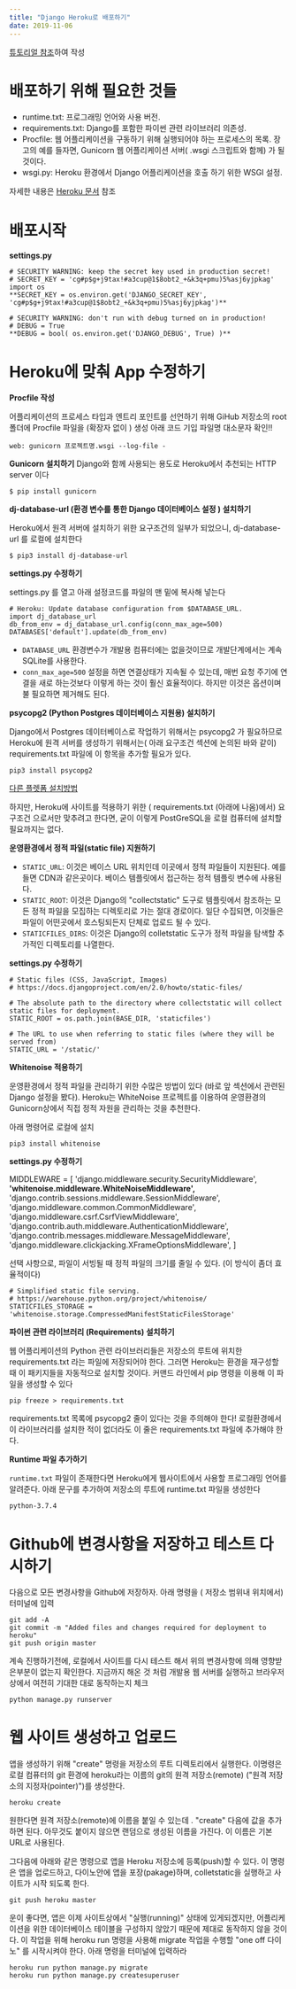 ```yaml
---
title: "Django Heroku로 배포하기"
date: 2019-11-06
---
```

[튜토리얼 참조]하여 작성


# 배포하기 위해 필요한 것들

- runtime.txt: 프로그래밍 언어와 사용 버전.
- requirements.txt: Django를 포함한 파이썬 관련 라이브러리 의존성.
- Procfile: 웹 어플리케이션을 구동하기 위해 실행되어야 하는 프로세스의 목록. 장고의 예를 들자면, Gunicorn 웹 어플리케이션 서버( .wsgi 스크립트와 함께) 가 될것이다.  
- wsgi.py: Heroku 환경에서 Django 어플리케이션을 호출 하기 위한 WSGI 설정.

자세한 내용은 [Heroku 문서] 참조
  
  # 배포시작
**settings.py**


```
# SECURITY WARNING: keep the secret key used in production secret!
# SECRET_KEY = 'cg#p$g+j9tax!#a3cup@1$8obt2_+&k3q+pmu)5%asj6yjpkag'
import os
**SECRET_KEY = os.environ.get('DJANGO_SECRET_KEY', 'cg#p$g+j9tax!#a3cup@1$8obt2_+&k3q+pmu)5%asj6yjpkag')**

# SECURITY WARNING: don't run with debug turned on in production!
# DEBUG = True
**DEBUG = bool( os.environ.get('DJANGO_DEBUG', True) )**
```
  # Heroku에 맞춰 App 수정하기
  
  **Procfile 작성**
  
  어플리케이션의 프로세스 타입과 엔트리 포인트를 선언하기 위해  GiHub 저장소의 root 폴더에  Procfile 파일을 (확장자 없이 ) 생성
  아래 코드 기입
  파일명 대소문자 확인!!
  
  ```
  web: gunicorn 프로젝트명.wsgi --log-file -
  ```
  
  
  **Gunicorn 설치하기**
  Django와 함께 사용되는 용도로 Heroku에서 추천되는 HTTP server 이다 
  
  ```
  $ pip install gunicorn
  ```
  

**dj-database-url (환경 변수를 통한 Django 데이터베이스 설정 ) 설치하기**

Heroku에서 원격 서버에 설치하기 위한  요구조건의 일부가 되었으니, dj-database-url 를 로컬에 설치한다
```
$ pip3 install dj-database-url
```

**settings.py 수정하기**

settings.py 를 열고 아래 설정코드를 파일의 맨 밑에 복사해 넣는다


```
# Heroku: Update database configuration from $DATABASE_URL.
import dj_database_url
db_from_env = dj_database_url.config(conn_max_age=500)
DATABASES['default'].update(db_from_env)
```

- `DATABASE_URL` 환경변수가 개발용 컴퓨터에는 없을것이므로 개발단계에서는 계속 SQLite를 사용한다.
- `conn_max_age=500` 설정을 하면 연결상태가 지속될 수 있는데, 매번 요청 주기에 연결을 새로 하는것보다 이렇게 하는 것이 훨신 효율적이다. 하지만 이것은 옵션이며 불 필요하면 제거해도 된다.


**psycopg2 (Python Postgres 데이터베이스 지원용) 설치하기**


Django에서 Postgres 데이터베이스로 작업하기 위해서는 psycopg2 가 필요하므로 Heroku에 원격 서버를 생성하기 위해서는( 아래 요구조건 섹션에 논의된 바와 같이) requirements.txt 파일에 이 항목을 추가할 필요가 있다.


```
pip3 install psycopg2
```
[다른 플렛폼 설치방법]


하지만, Heroku에 사이트를 적용하기 위한 ( requirements.txt (아래에 나옴)에서) 요구조건 으로서만 맞추려고 한다면, 굳이 이렇게 PostGreSQL을 로컬 컴퓨터에 설치할 필요까지는 없다.


**운영환경에서 정적 파일(static file) 지원하기**

- `STATIC_URL`: 이것은 베이스 URL 위치인데 이곳에서 정적 파일들이 지원된다. 예를 들면 CDN과 같은곳이다. 베이스 템플릿에서 접근하는 정적 템플릿 변수에 사용된다. 
- `STATIC_ROOT`: 이것은 Django의 "collectstatic" 도구로 템플릿에서 참조하는 모든 정적 파일을 모집하는 디렉토리로 가는 절대 경로이다. 일단 수집되면, 이것들은 파일이 어떤곳에서 호스팅되든지 단체로 업로드 될 수 있다.
- `STATICFILES_DIRS`: 이것은 Django의 colletstatic 도구가 정적 파일을 탐색할 추가적인 디렉토리를 나열한다.

**settings.py 수정하기**

```
# Static files (CSS, JavaScript, Images)
# https://docs.djangoproject.com/en/2.0/howto/static-files/

# The absolute path to the directory where collectstatic will collect static files for deployment.
STATIC_ROOT = os.path.join(BASE_DIR, 'staticfiles')

# The URL to use when referring to static files (where they will be served from)
STATIC_URL = '/static/'
```

**Whitenoise 적용하기**

운영환경에서 정적 파일을 관리하기 위한 수많은 방법이 있다 (바로 앞 섹션에서 관련된 Django 설정을 봤다). 
Heroku는 WhiteNoise 프로젝트를 이용하여 운영환경의 Gunicorn상에서 직접 정적 자원을 관리하는 것을 추천한다.

아래 명령어로 로컬에 설치
```
pip3 install whitenoise
```

**settings.py 수정하기**

MIDDLEWARE = [
    'django.middleware.security.SecurityMiddleware',
    **'whitenoise.middleware.WhiteNoiseMiddleware',**
    'django.contrib.sessions.middleware.SessionMiddleware',
    'django.middleware.common.CommonMiddleware',
    'django.middleware.csrf.CsrfViewMiddleware',
    'django.contrib.auth.middleware.AuthenticationMiddleware',
    'django.contrib.messages.middleware.MessageMiddleware',
    'django.middleware.clickjacking.XFrameOptionsMiddleware',
]

선택 사항으로, 파일이 서빙될 때 정적 파일의 크기를 줄일 수 있다. (이 방식이 좀더 효율적이다)

```
# Simplified static file serving.
# https://warehouse.python.org/project/whitenoise/
STATICFILES_STORAGE = 'whitenoise.storage.CompressedManifestStaticFilesStorage'
```


**파이썬 관련 라이브러리 (Requirements) 설치하기**

웹 어플리케이션의 Python 관련 라이브러리들은 저장소의 루트에 위치한 requirements.txt 라는 파일에 저장되어야 한다. 그러면 Heroku는 환경을 재구성할 때 이 패키지들을 자동적으로 설치할 것이다. 커맨드 라인에서 pip 명령을 이용해 이 파일을 생성할 수 있다
```
pip freeze > requirements.txt
```

requirements.txt 목록에 psycopg2 줄이 있다는 것을 주의해야 한다! 
로컬환경에서 이 라이브러리를 설치한 적이 없더라도 이 줄은 requirements.txt 파일에 추가해야 한다.

**Runtime 파일 추가하기**

`runtime.txt` 파일이 존재한다면 Heroku에게 웹사이트에서 사용할 프로그래밍 언어를 알려준다. 
아래 문구를 추가하여 저장소의 루트에 runtime.txt 파일을 생성한다
```
python-3.7.4
```

# Github에 변경사항을 저장하고 테스트 다시하기

다음으로 모든 변경사항을 Github에 저장하자. 아래 명령을 ( 저장소 범위내 위치에서) 터미널에 입력

```
git add -A
git commit -m "Added files and changes required for deployment to heroku"
git push origin master
```

계속 진행하기전에, 로컬에서 사이트를 다시 테스트 해서 위의 변경사항에 의해 영향받은부분이 없는지 확인한다. 
지금까지 해온 것 처럼 개발용 웹 서버를 실행하고 브라우저 상에서 여전히 기대한 대로 동작하는지 체크
```
python manage.py runserver
```

# 웹 사이트 생성하고 업로드

앱을 생성하기 위해 "create" 명령을 저장소의 루트 디렉토리에서 실행한다. 
이명령은 로컬 컴퓨터의 git 환경에 heroku라는 이름의 git의 원격 저장소(remote) ("원격 저장소의 지정자(pointer)")를 생성한다.

```
heroku create
```
원한다면 원격 저장소(remote)에 이름을 붙일 수 있는데 . "create" 다음에 값을 추가하면 된다. 
아무것도 붙이지 않으면 랜덤으로 생성된 이름을 가진다. 이 이름은 기본 URL로 사용된다.
  
그다음에 아래와 같은 명령으로 앱을 Heroku 저장소에 등록(push)할  수 있다. 
이 명령은 앱을 업로드하고, 다이노안에 앱을 포장(pakage)하며, colletstatic을 실행하고 사이트가 시작 되도록 한다.

```
git push heroku master
```

운이 좋다면, 앱은 이제 사이트상에서 "실행(running)" 상태에 있게되겠지만, 
어플리케이션을 위한 데이터베이스 테이블을 구성하지 않았기 때문에 제대로 동작하지 않을 것이다. 
이 작업을 위해 heroku run 명령을 사용해 migrate 작업을 수행할 "one off 다이노" 를 시작시켜야 한다. 
아래 명령을 터미널에 입력하라

```
heroku run python manage.py migrate
heroku run python manage.py createsuperuser
```
  
  [heroku 문서]: https://devcenter.heroku.com/articles/getting-started-with-python
  [튜토리얼 참조]: https://developer.mozilla.org/ko/docs/Learn/Server-side/Django/Deployment
  [다른 플렛폼 설치방법]: http://initd.org/psycopg/docs/install.html
  
